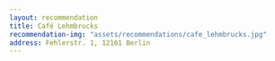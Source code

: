 ```yaml
---
layout: recommendation
title: Café Lehmbrucks
recommendation-img: "assets/recommendations/cafe_lehmbrucks.jpg"
address: Fehlerstr. 1, 12161 Berlin
---
```

